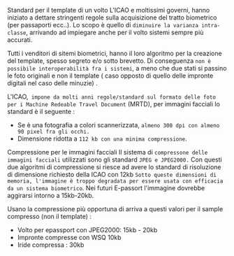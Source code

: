 Standard per il template di un volto
L'ICAO e moltissimi governi, hanno iniziato a dettare stringenti regole sulla acquisizione del tratto biometrico (per passaporti ecc..). Lo scopo è quello di `diminuire la varianza intra-classe`, arrivando ad impiegare anche per il volto sistemi sempre più accurati.

Tutti i venditori di sitemi biometrici, hanno il loro algoritmo per la creazione del template, spesso segreto e/o sotto brevetto. Di conseguenza `non è possibile interoperabilità fra i sistemi`, a meno che due stati si passino le foto originali e non il template ( caso opposto di quello delle impronte digitali nel caso delle minuzie) .

L'ICAO,` impone da molti anni regole/standard sul formato delle foto per i Machine Redeable Travel Document` (MRTD), per immagini facciali lo standard è il seguente :
- Se è una fotografia a colori scannerizzata, `almeno 300 dpi con almeno 90 pixel fra gli occhi.`
- Dimensione ridotta a `112 kb con una minima compressione`.

Compressione per le immagini facciali
Il sistema di `compressone delle immagini facciali` utilizzati sono gli standard `JPEG e JPEG2000.`
Con questi due algoritmi di compressione si riesce ad avere lo standard di risoluzione di dimensione richiesto della ICAO con 12kb
`Sotto queste dimensioni di memoria, l'immagine è troppo degradata per essere usata con efficacia da un sistema biometrico`.
Nei futuri E-passort l'immagine dovrebbe aggirarsi intorno a 15kb-20kb.

Usano la compressione più opportuna di arriva a questi valori per il sample compresso (non il template) :
- Volto per epassport con JPEG2000: 15kb - 20kb
- Impronte compresse con WSQ 10kb
- Iride compressa : 30kb